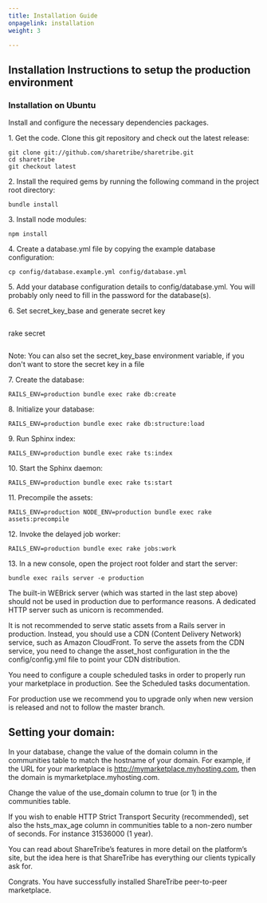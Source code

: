 ```yaml
---
title: Installation Guide
onpagelink: installation
weight: 3

---
```


**Installation Instructions to setup the production environment**
-----------------------------------------------------------------

### Installation on Ubuntu

Install and configure the necessary dependencies packages.

1\. Get the code. Clone this git repository and check out the latest release:

 ```
git clone git://github.com/sharetribe/sharetribe.git
cd sharetribe
git checkout latest
```

2\. Install the required gems by running the following command in the project root directory:

 ```
 bundle install 
```

3\. Install node modules:

 ```
 npm install 
```

4\. Create a database.yml file by copying the example database configuration:

 ```
 cp config/database.example.yml config/database.yml 
```

5\. Add your database configuration details to config/database.yml. You will probably only need to fill in the password for the database(s).

6\. Set secret\_key\_base and generate secret key

 ```
```
 rake secret 
``` Add the following lines to config/config.yml: production: secret_key_base: # add here the generated key
```

Note: You can also set the secret\_key\_base environment variable, if you don't want to store the secret key in a file

7\. Create the database:

 ```
 RAILS_ENV=production bundle exec rake db:create 
```

8\. Initialize your database:

 ```
 RAILS_ENV=production bundle exec rake db:structure:load 
```

9\. Run Sphinx index:

 ```
 RAILS_ENV=production bundle exec rake ts:index 
```

10\. Start the Sphinx daemon:

 ```
 RAILS_ENV=production bundle exec rake ts:start 
```

11\. Precompile the assets:

 ```
 RAILS_ENV=production NODE_ENV=production bundle exec rake assets:precompile 
```

12\. Invoke the delayed job worker:

 ```
 RAILS_ENV=production bundle exec rake jobs:work 
```

13\. In a new console, open the project root folder and start the server:

 ```
 bundle exec rails server -e production 
```

The built-in WEBrick server (which was started in the last step above) should not be used in production due to performance reasons. A dedicated HTTP server such as unicorn is recommended.

It is not recommended to serve static assets from a Rails server in production. Instead, you should use a CDN (Content Delivery Network) service, such as Amazon CloudFront. To serve the assets from the CDN service, you need to change the asset\_host configuration in the the config/config.yml file to point your CDN distribution.

You need to configure a couple scheduled tasks in order to properly run your marketplace in production. See the Scheduled tasks documentation.

For production use we recommend you to upgrade only when new version is released and not to follow the master branch.

**Setting your domain:**
------------------------

In your database, change the value of the domain column in the communities table to match the hostname of your domain. For example, if the URL for your marketplace is http://mymarketplace.myhosting.com, then the domain is mymarketplace.myhosting.com.

Change the value of the use\_domain column to true (or 1) in the communities table.

If you wish to enable HTTP Strict Transport Security (recommended), set also the hsts\_max\_age column in communities table to a non-zero number of seconds. For instance 31536000 (1 year).

You can read about ShareTribe’s features in more detail on the platform’s site, but the idea here is that ShareTribe has everything our clients typically ask for.

Congrats. You have successfully installed ShareTribe peer-to-peer marketplace.